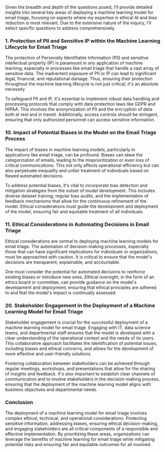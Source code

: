 Given the breadth and depth of the questions posed, I'll provide detailed insights into several key areas of deploying a machine learning model for email triage, focusing on aspects where my expertise in ethical AI and bias reduction is most relevant. Due to the extensive nature of the inquiry, I'll select specific questions to address comprehensively.

### 1. Protection of PII and Sensitive IP within the Machine Learning Lifecycle for Email Triage

The protection of Personally Identifiable Information (PII) and sensitive intellectual property (IP) is paramount in any application of machine learning, especially in processes like email triage that handle a vast array of sensitive data. The inadvertent exposure of PII or IP can lead to significant legal, financial, and reputational damage. Thus, ensuring their protection throughout the machine learning lifecycle is not just critical; it's an absolute necessity.

To safeguard PII and IP, it's essential to implement robust data handling and processing protocols that comply with data protection laws like GDPR and HIPAA. This involves the anonymization of PII and the encryption of data both at rest and in transit. Additionally, access controls should be stringent, ensuring that only authorized personnel can access sensitive information.

### 10. Impact of Potential Biases in the Model on the Email Triage Process

The impact of biases in machine learning models, particularly in applications like email triage, can be profound. Biases can skew the categorization of emails, leading to the misprioritization or even loss of critical communications. This not only affects operational efficiency but can also perpetuate inequality and unfair treatment of individuals based on flawed automated decisions.

To address potential biases, it's vital to incorporate bias detection and mitigation strategies from the outset of model development. This includes diverse dataset training, regular bias audits, and the implementation of feedback mechanisms that allow for the continuous refinement of the model. Ethical considerations must guide the development and deployment of the model, ensuring fair and equitable treatment of all individuals.

### 11. Ethical Considerations in Automating Decisions in Email Triage

Ethical considerations are central to deploying machine learning models for email triage. The automation of decision-making processes, especially those that can have significant implications for individuals or organizations, must be approached with caution. It is critical to ensure that the model's decisions are transparent, explainable, and accountable.

One must consider the potential for automated decisions to reinforce existing biases or introduce new ones. Ethical oversight, in the form of an ethics board or committee, can provide guidance on the model's development and deployment, ensuring that ethical principles are adhered to and that the model's impact is continually assessed.

### 20. Stakeholder Engagement in the Deployment of a Machine Learning Model for Email Triage

Stakeholder engagement is crucial for the successful deployment of a machine learning model for email triage. Engaging with IT, data science teams, and departmental staff ensures that the model is developed with a clear understanding of the operational context and the needs of its users. This collaborative approach facilitates the identification of potential issues, including biases and ethical concerns, and allows for the development of more effective and user-friendly solutions.

Fostering collaboration between stakeholders can be achieved through regular meetings, workshops, and presentations that allow for the sharing of insights and feedback. It's also important to establish clear channels of communication and to involve stakeholders in the decision-making process, ensuring that the deployment of the machine learning model aligns with business objectives and departmental needs.

### Conclusion

The deployment of a machine learning model for email triage involves complex ethical, technical, and operational considerations. Protecting sensitive information, addressing biases, ensuring ethical decision-making, and engaging stakeholders are all critical components of a responsible and effective implementation. By prioritizing these areas, organizations can leverage the benefits of machine learning for email triage while mitigating potential risks and ensuring fair and equitable outcomes for all involved.